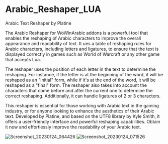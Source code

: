 # Arabic_Reshaper_LUA
Arabic Text Reshaper by Platine

The Arabic Reshaper for WoWinArabic addons is a powerful tool that enables the reshaping of Arabic characters to improve the overall appearance and readability of text. It ues a table of reshaping rules for Arabic characters, including letters and ligatures, to ensure that the text is displayed correctly in games such as World of Warcraft or any other game that accepts Lua.

The reshaper uses the position of each letter in the text to determine the reshaping. For instance, if the letter is at the beginning of the word, it will be reshaped as an "initial" form, while if it's at the end of the word, it will be reshaped as a "final" form. The reshaper also takes into account the characters that come before and after the current one to determine the correct reshaping. Additionally, it can handle ligatures of 2 or 3 characters.

This reshaper is essential for those working with Arabic text in the gaming industry, or for anyone looking to enhance the aesthetics of their Arabic text. Developed by Platine, and based on the UTF8 library by Kyle Smith, it offers a user-friendly interface and powerful reshaping capabilities. Obtain it now and effortlessly improve the readability of your Arabic text.

![Screenshot_20230124_064426](https://user-images.githubusercontent.com/8531014/214683759-bc6a185b-691e-4e72-98f1-fd276412169f.png)
![Screenshot_20230124_071526](https://user-images.githubusercontent.com/8531014/214683771-ff7fc9d9-616a-47c3-ae57-5570c957873f.png)

